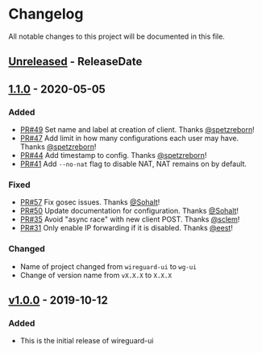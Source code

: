 # Changelog
All notable changes to this project will be documented in this file.

<!-- next-header -->
## [Unreleased] - ReleaseDate
## [1.1.0] - 2020-05-05
### Added 
- [PR#49](https://github.com/EmbarkStudios/wg-ui/pull/49) Set name and label at creation of client. Thanks [@spetzreborn](https://github.com/spetzreborn)!
- [PR#47](https://github.com/EmbarkStudios/wg-ui/pull/47) Add limit in how many configurations each user may have. Thanks [@spetzreborn](https://github.com/spetzreborn)!
- [PR#44](https://github.com/EmbarkStudios/wg-ui/pull/44) Add timestamp to config. Thanks [@spetzreborn](https://github.com/spetzreborn)!
- [PR#41](https://github.com/EmbarkStudios/wg-ui/pull/41) Add `--no-nat` flag to disable NAT, NAT remains on by default.

### Fixed
- [PR#57](https://github.com/EmbarkStudios/wg-ui/pull/57) Fix gosec issues. Thanks [@Sohalt](https://github.com/Sohalt)!
- [PR#50](https://github.com/EmbarkStudios/wg-ui/pull/50) Update documentation for configuration. Thanks [@Sohalt](https://github.com/Sohalt)!
- [PR#35](https://github.com/EmbarkStudios/wg-ui/pull/35) Avoid "async race" with new client POST. Thanks [@sclem](https://github.com/sclem)!
- [PR#31](https://github.com/EmbarkStudios/wg-ui/pull/31) Only enable IP forwarding if it is disabled. Thanks [@eest](https://github.com/eest)!

### Changed
- Name of project changed from `wireguard-ui` to `wg-ui`
- Change of version name from `vX.X.X` to `X.X.X`

## [v1.0.0] - 2019-10-12
### Added
- This is the initial release of wireguard-ui

<!-- next-url -->
[Unreleased]: https://github.com/EmbarkStudios/wg-ui/compare/1.1.0...HEAD
[1.1.0]: https://github.com/EmbarkStudios/wg-ui/compare/v1.0.0...1.1.0
[v1.0.0]: https://github.com/EmbarkStudios/wg-ui/releases/tag/v1.0.0
